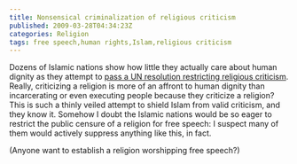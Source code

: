 ```yaml
---
title: Nonsensical criminalization of religious criticism
published: 2009-03-28T04:34:23Z
categories: Religion
tags: free speech,human rights,Islam,religious criticism
---
```


Dozens of Islamic nations show how little they actually care about human dignity as they attempt to <a href="http://unreasonablefaith.com/2009/03/26/criticizing-islam-to-become-a-crime/">pass a UN resolution restricting religious criticism</a>.  Really, criticizing a religion is more of an affront to human dignity than incarcerating or even executing people because they criticize a religion?  This is such a thinly veiled attempt to shield Islam from valid criticism, and they know it.  Somehow I doubt the Islamic nations would be so eager to restrict the public censure of a religion for free speech: I suspect many of them would actively suppress anything like this, in fact.

(Anyone want to establish a religion worshipping free speech?)

